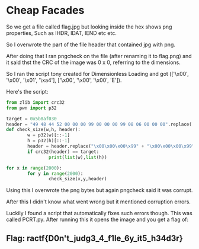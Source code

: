 # Cheap Facades

So we get a file called flag.jpg but looking inside the hex shows png properties, Such as IHDR, IDAT, IEND etc etc.

So I overwrote the part of the file header that contained jpg with png.

After doing that I ran pngcheck on the file \(after renaming it to flag.png\) and it said thst the CRC of the image was 0 x 0, referring to the dimensions.

So I ran the script tony created for Dimensionless Loading and got \(\['\x00', '\x00', '\x01', '\xa4'\], \['\x00', '\x00', '\x00', 'E'\]\).

Here's the script:

```python
from zlib import crc32
from pwn import p32

target = 0x5b8af030
header = "49 48 44 52 00 00 00 99 00 00 00 99 08 06 00 00 00".replace(' ', '').decode('hex')
def check_size(w,h, header):
        w = p32(w)[::-1]
        h = p32(h)[::-1]
        header = header.replace("\x00\x00\x00\x99" + "\x00\x00\x00\x99", w+h)
        if crc32(header) == target:
                print(list(w),list(h))

for x in range(2000):
        for y in range(2000):
                check_size(x,y,header)
```

Using this I overwrote the png bytes but again pngcheck said it was corrupt.

After this I didn't know what went wrong but it mentioned corruption errors.

Luckily I found a script that automatically fixes such errors though. This was called PCRT.py. After running this it opens the image and you get a flag of:

## Flag: ractf{D0n't\_judg3\_4\_f1le\_6y\_it5\_h34d3r}

